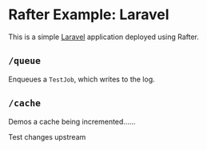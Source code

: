 # Rafter Example: Laravel

This is a simple [Laravel](https://laravel.com) application deployed using Rafter.

## `/queue`

Enqueues a `TestJob`, which writes to the log.

## `/cache`

Demos a cache being incremented......

Test changes upstream
